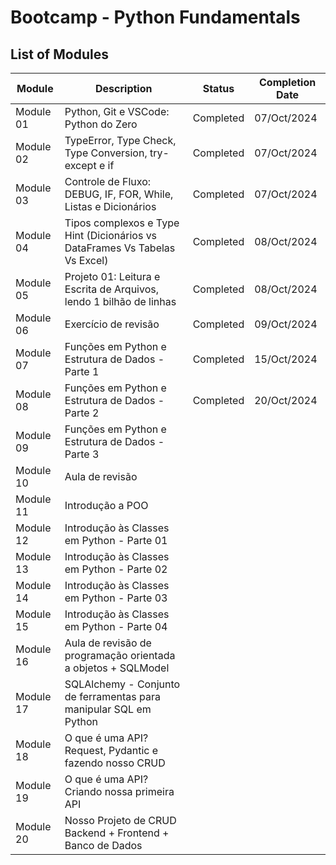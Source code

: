# Bootcamp - Python Fundamentals

## List of Modules

| Module    | Description                                                                 | Status    | Completion Date |
|-----------|-----------------------------------------------------------------------------|-----------| ----------------|
| Module 01 | Python, Git e VSCode: Python do Zero                                        | Completed | 07/Oct/2024     |
| Module 02 | TypeError, Type Check, Type Conversion, try-except e if                     | Completed | 07/Oct/2024     |
| Module 03 | Controle de Fluxo: DEBUG, IF, FOR, While, Listas e Dicionários              | Completed | 07/Oct/2024     |
| Module 04 | Tipos complexos e Type Hint (Dicionários vs DataFrames Vs Tabelas Vs Excel) | Completed | 08/Oct/2024     |
| Module 05 | Projeto 01: Leitura e Escrita de Arquivos, lendo 1 bilhão de linhas         | Completed | 08/Oct/2024     |
| Module 06 | Exercício de revisão                                                        | Completed | 09/Oct/2024     |
| Module 07 | Funções em Python e Estrutura de Dados - Parte 1                            | Completed | 15/Oct/2024     |
| Module 08 | Funções em Python e Estrutura de Dados - Parte 2                            | Completed | 20/Oct/2024     |
| Module 09 | Funções em Python e Estrutura de Dados - Parte 3                            |           |                 |
| Module 10 | Aula de revisão                                                             |           |                 |
| Module 11 | Introdução a POO                                                            |           |                 |
| Module 12 | Introdução às Classes em Python - Parte 01                                  |           |                 |
| Module 13 | Introdução às Classes em Python - Parte 02                                  |           |                 |
| Module 14 | Introdução às Classes em Python - Parte 03                                  |           |                 |
| Module 15 | Introdução às Classes em Python - Parte 04                                  |           |                 |
| Module 16 | Aula de revisão de programação orientada a objetos + SQLModel               |           |                 |
| Module 17 | SQLAlchemy - Conjunto de ferramentas para manipular SQL em Python           |           |                 |
| Module 18 | O que é uma API? Request, Pydantic e fazendo nosso CRUD                     |           |                 |
| Module 19 | O que é uma API? Criando nossa primeira API                                 |           |                 |
| Module 20 | Nosso Projeto de CRUD Backend + Frontend + Banco de Dados                   |           |                 |